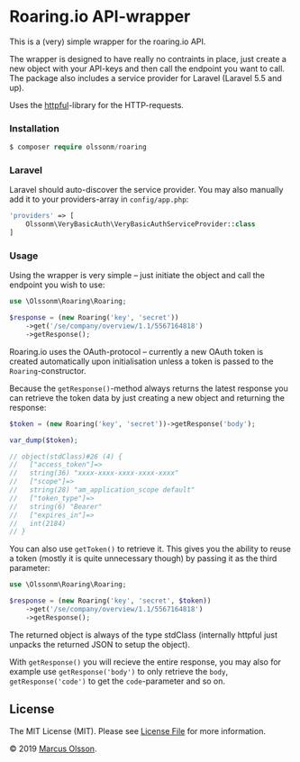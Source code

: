# Roaring.io API-wrapper

This is a (very) simple wrapper for the roaring.io API.

The wrapper is designed to have really no contraints in place, just create a new object with your API-keys and then call the endpoint you want to call. The package also includes a service provider for Laravel (Laravel 5.5 and up).

Uses the [httpful](https://github.com/nategood/httpful)-library for the HTTP-requests.

### Installation

```php
$ composer require olssonm/roaring
```

### Laravel

Laravel should auto-discover the service provider. You may also manually add it to your providers-array in `config/app.php`:

```php
'providers' => [
    Olssonm\VeryBasicAuth\VeryBasicAuthServiceProvider::class
]
```


### Usage

Using the wrapper is very simple – just initiate the object and call the endpoint you wish to use:

```php
use \Olssonm\Roaring\Roaring;

$response = (new Roaring('key', 'secret'))
    ->get('/se/company/overview/1.1/5567164818')
    ->getResponse();
```

Roaring.io uses the OAuth-protocol – currently a new OAuth token is created automatically upon initialisation unless a token is passed to the `Roaring`-constructor.

Because the `getResponse()`-method always returns the latest response you can retrieve the token data by just creating a new object and returning the response:

```php
$token = (new Roaring('key', 'secret'))->getResponse('body');

var_dump($token);

// object(stdClass)#26 (4) {
//   ["access_token"]=>
//   string(36) "xxxx-xxxx-xxxx-xxxx-xxxx"
//   ["scope"]=>
//   string(28) "am_application_scope default"
//   ["token_type"]=>
//   string(6) "Bearer"
//   ["expires_in"]=>
//   int(2184)
// }

```

You can also use `getToken()` to retrieve it. This gives you the ability to reuse a token (mostly it is quite unnecessary though) by passing it as the third parameter:

```php
use \Olssonm\Roaring\Roaring;

$response = (new Roaring('key', 'secret', $token))
    ->get('/se/company/overview/1.1/5567164818')
    ->getResponse();
```

The returned object is always of the type stdClass (internally httpful just unpacks the returned JSON to setup the object).

With `getResponse()` you will recieve the entire response, you may also for example use `getResponse('body')` to only retrieve the `body`, `getResponse('code')` to get the `code`-parameter and so on.

## License

The MIT License (MIT). Please see [License File](LICENSE.md) for more information.

© 2019 [Marcus Olsson](https://marcusolsson.me).
